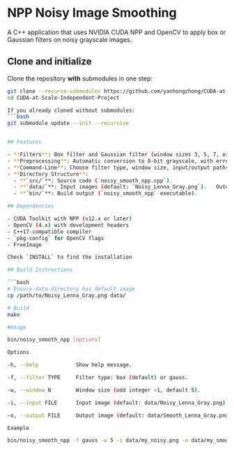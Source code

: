 # NPP Noisy Image Smoothing

A C++ application that uses NVIDIA CUDA NPP and OpenCV to apply box or Gaussian filters on noisy grayscale images.

## Clone and initialize

Clone the repository **with** submodules in one step:

```bash
git clone --recurse-submodules https://github.com/yanhongzhong/CUDA-at-Scale-Independent-Project.git
cd CUDA-at-Scale-Independent-Project

If you already cloned without submodules:
```bash
git submodule update --init --recursive


## Features

- **Filters**: Box filter and Gaussian filter (window sizes 3, 5, 7, or 9).
- **Preprocessing**: Automatic conversion to 8-bit grayscale, with error handling.
- **Command-Line**: Choose filter type, window size, input/output paths, and display help.
- **Directory Structure**: 
  - **`src/`**: Source code (`noisy_smooth_npp.cpp`).
  - **`data/`**: Input images (default: `Noisy_Lenna_Gray.png`).   Outut images (default: `Smooth_Lenna_Gray.png`).
  - **`bin/`**: Build output (`noisy_smooth_npp` executable).

## Dependencies

- CUDA Toolkit with NPP (v12.x or later)
- OpenCV (4.x) with development headers
- C++17-compatible compiler
- `pkg-config` for OpenCV flags
- FreeImage

Check `INSTALL` to find the installation

## Build Instructions

```bash
# Ensure data directory has default image
cp /path/to/Noisy_Lenna_Gray.png data/

# Build
make

#Usage

bin/noisy_smooth_npp [options]

Options

-h, --help            Show help message.

-f, --filter TYPE     Filter type: box (default) or gauss.

-w, --window N        Window size (odd integer >1, default 5).

-i, --input FILE      Input image (default: data/Noisy_Lenna_Gray.png).

-o, --output FILE     Output image (default: data/Smooth_Lenna_Gray.png).

Example

bin/noisy_smooth_npp -f gauss -w 5 -i data/my_noisy.png -o data/my_smooth.png


